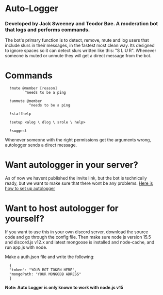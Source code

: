 # Auto-Logger
### Developed by Jack Sweeney and Teodor Bøe. A moderation bot that logs and performs commands.

The bot's primary function is to detect, remove, mute and log users that include slurs in their messages, in the fastest most clean way.
Its designed to ignore spaces so it can detect slurs written like this: "S  L U   R".
Whenever someone is muted or unmute they will get a direct message from the bot.

# Commands

      !mute @member [reason]
             ^needs to be a ping
      
      !unmute @member
               ^needs to be a ping

      !staffhelp

      !setup <alog \ dlog \ srole \ help> 

      !suggest

Whenever someone with the right permissions get the arguments wrong, autologger sends a direct message.

# Want autologger in your server?

As of now we havent published the invite link, but the bot is technically ready, but we want to make sure that there wont be any problems.
<a href="setup.md">Here is how to set up autologger</a>

# Want to host autologger for yourself?
If you want to use this in your own discord server, download the source code and go through the config file.
Then make sure node js version 15.5 and discord.js v12.x and latest mongoose is installed and node-cache, and run app.js with node.

Make a auth.json file and write the following:
      
      {
      "token": "YOUR BOT TOKEN HERE",
      "mongoPath: "YOUR MONGODB ADRESS"
      }

**Note: Auto Logger is only known to work with node.js v15**
